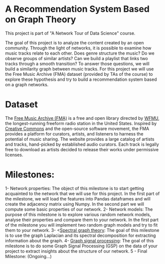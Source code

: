 # A Recommendation System Based on Graph Theory

This project is part of "A Network Tour of Data Science" course.

The goal of this project is to analyze the content created by an open community. Through the light of networks, it is possible to examine how music tracks relate to each other. Does genre structure the music? Do we observe groups of similar artists? Can we build a playlist that links two tracks through a smooth transition? To answer those questions, we will build a similarity graph between music tracks.
For this project we will use the Free Music Archive (FMA) dataset (provided by TAs of the course) to explore these hypothesis and try to build a recommendation system based on a graph networks.

# Dataset
The <a href="http://freemusicarchive.org/">Free Music Archive (FMA)</a> is a free and open library directed by <a href="https://wfmu.org/">WFMU</a>, the longest-running freeform radio station in the United States. Inspired by <a href="https://creativecommons.org/">Creative Commons</a> and the open-source software movement, the FMA provides a platform for curators, artists, and listeners to harness the potential of music sharing. The website provides a large catalog of artists and tracks, hand-picked by established audio curators. Each track is legally free to download as artists decided to release their works under permissive licenses.

# Milestones:
1- Network properties:
  The object of this milestone is to start getting acquainted to the network that we will use for this project. In the first part of the milestone, we will load the features into Pandas dataframes and will create the adjacency matrix using Numpy. In the second part we will compute some basic properties of our network.
2- Network models:
  The purpose of this milestone is to explore various random network models, analyse their properties and compare them to your network. In the first part of the milestone you will implement two random graph models and try to fit them to your network.
3- <<a href="#">Spectral graph theory</a>:
  The goal of this milestone is to use the graph Laplacian and its spectral decomposition for extracting information about the graph.
4- <a href="#">Graph signal processing</a>:
  The goal of this milestone is to do some Graph Signal Processing (GSP) on the data of your project to extract insights about the structure of our network.
5 - Final Milestone: (Ongoing...)
